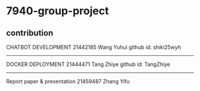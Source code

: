 # 7940-group-project
contribution
-------------------------
CHATBOT DEVELOPMENT
21442185 Wang Yuhui 
github id: shiki25wyh

-------------------------
DOCKER DEPLOYMENT
21444471 Tang Zhiye
github id: TangZhiye

------------------------
Report paper & presentation
21459487 Zhang Yifu
